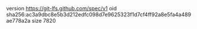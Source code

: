 version https://git-lfs.github.com/spec/v1
oid sha256:ac3a9dbc8e5b3d212edfc098d7e9625323f1d7cf4ff92a8e5fa4a489ae778a2a
size 7820
